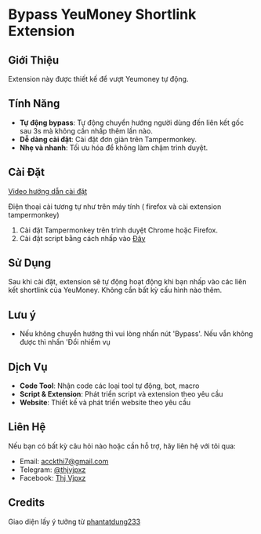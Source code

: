 # Bypass YeuMoney Shortlink Extension

## Giới Thiệu

Extension này được thiết kế để vượt Yeumoney tự động.

## Tính Năng

- **Tự động bypass**: Tự động chuyển hướng người dùng đến liên kết gốc sau 3s mà không cần nhấp thêm lần nào.
- **Dễ dàng cài đặt**: Cài đặt đơn giản trên Tampermonkey.
- **Nhẹ và nhanh**: Tối ưu hóa để không làm chậm trình duyệt.

## Cài Đặt

[Video hướng dẫn cài đặt](https://drive.google.com/drive/folders/1-4ZfZzFrzVh_Nja1gx-3x-kQfMI66lvs?usp=sharing)

Điện thoại cài tương tự như trên máy tính ( firefox và cài extension tampermonkey)

1. Cài đặt Tampermonkey trên trình duyệt Chrome hoặc Firefox.
2. Cài đặt script bằng cách nhấp vào [Đây](https://github.com/thjvjpxz/bypass-yeumoney/raw/main/Bypass-Shortlink-1.1.user.js)

## Sử Dụng

Sau khi cài đặt, extension sẽ tự động hoạt động khi bạn nhấp vào các liên kết shortlink của YeuMoney. Không cần bất kỳ cấu hình nào thêm.

## Lưu ý

- Nếu không chuyển hướng thì vui lòng nhấn nút 'Bypass'. Nếu vẫn không được thì nhấn 'Đổi nhiểm vụ

## Dịch Vụ

- **Code Tool**: Nhận code các loại tool tự động, bot, macro
- **Script & Extension**: Phát triển script và extension theo yêu cầu
- **Website**: Thiết kế và phát triển website theo yêu cầu

## Liên Hệ

Nếu bạn có bất kỳ câu hỏi nào hoặc cần hỗ trợ, hãy liên hệ với tôi qua:

- Email: [acckthi7@gmail.com](mailto:acckthi7@gmail.com)
- Telegram: [@thjvjpxz](https://t.me/thjvjpxz)
- Facebook: [Thj Vjpxz](https://www.facebook.com/thi.17.8)

## Credits

Giao diện lấy ý tưởng từ [phantatdung233](https://github.com/phantatdung233)
